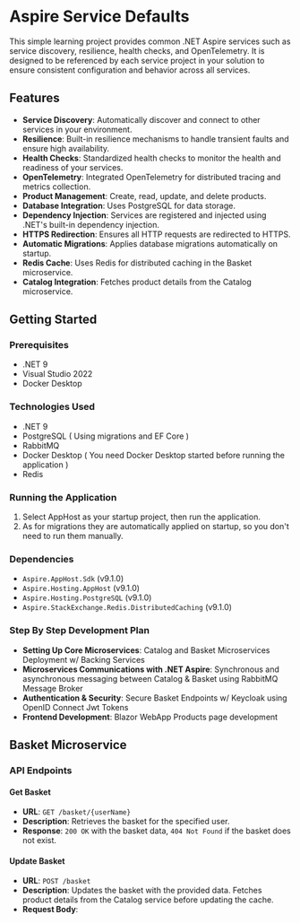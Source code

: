 # Aspire Service Defaults

This simple learning project provides common .NET Aspire services such as service discovery, resilience, health checks, and OpenTelemetry. It is designed to be referenced by each service project in your solution to ensure consistent configuration and behavior across all services.

## Features

- **Service Discovery**: Automatically discover and connect to other services in your environment.
- **Resilience**: Built-in resilience mechanisms to handle transient faults and ensure high availability.
- **Health Checks**: Standardized health checks to monitor the health and readiness of your services.
- **OpenTelemetry**: Integrated OpenTelemetry for distributed tracing and metrics collection.
- **Product Management**: Create, read, update, and delete products.
- **Database Integration**: Uses PostgreSQL for data storage.
- **Dependency Injection**: Services are registered and injected using .NET's built-in dependency injection.
- **HTTPS Redirection**: Ensures all HTTP requests are redirected to HTTPS.
- **Automatic Migrations**: Applies database migrations automatically on startup.
- **Redis Cache**: Uses Redis for distributed caching in the Basket microservice.
- **Catalog Integration**: Fetches product details from the Catalog microservice.

## Getting Started

### Prerequisites

- .NET 9
- Visual Studio 2022
- Docker Desktop 

### Technologies Used

- .NET 9
- PostgreSQL ( Using migrations and EF Core )
- RabbitMQ
- Docker Desktop ( You need Docker Desktop started before running the application )
- Redis

### Running the Application

1. Select AppHost as your startup project, then run the application.
2. As for migrations they are automatically applied on startup, so you don't need to run them manually.

### Dependencies

- `Aspire.AppHost.Sdk` (v9.1.0)
- `Aspire.Hosting.AppHost` (v9.1.0)
- `Aspire.Hosting.PostgreSQL` (v9.1.0)
- `Aspire.StackExchange.Redis.DistributedCaching` (v9.1.0)

### Step By Step Development Plan

- **Setting Up Core Microservices**: Catalog and Basket Microservices Deployment w/ Backing Services
- **Microservices Communications with .NET Aspire**: Synchronous and asynchronous messaging between Catalog & Basket using RabbitMQ Message Broker
- **Authentication & Security**: Secure Basket Endpoints w/ Keycloak using OpenID Connect Jwt Tokens
- **Frontend Development**: Blazor WebApp Products page development

## Basket Microservice

### API Endpoints

#### Get Basket

- **URL**: `GET /basket/{userName}`
- **Description**: Retrieves the basket for the specified user.
- **Response**: `200 OK` with the basket data, `404 Not Found` if the basket does not exist.

#### Update Basket

- **URL**: `POST /basket`
- **Description**: Updates the basket with the provided data. Fetches product details from the Catalog service before updating the cache.
- **Request Body**:
    
